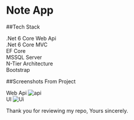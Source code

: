 # Note App

##Tech Stack

.Net 6 Core Web Api <br>
.Net 6 Core MVC <br>
EF Core <br>
MSSQL Server <br>
N-Tier Architecture <br>
Bootstrap

##Screenshots From Project

Web Api
![api](https://user-images.githubusercontent.com/61347219/218860573-2aae09c0-3d51-4c89-b2f0-ff64de6f7165.png)
<br>
UI
![Ui](https://user-images.githubusercontent.com/61347219/218860607-728371f9-d733-44b5-960a-7df7463c4e6e.png)

Thank you for reviewing my repo,
Yours sincerely.
